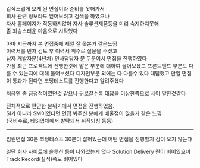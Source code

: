 갑작스럽게 보게 된 면접이라 준비를 못해가서  
회사 관련 정보라도 얻어보려고 검색을 하였으나  
자사 홈페이지가 작동하지않아 자사 솔루션제품등을 미리 숙지하지못해  
좀 죄송스러운 마음으로 시작했다  

아마 지금까지 본 면접중에 제일 잘 못본거 같은느낌  
이력서를 먼저 검토 후 이력서 위주로 질문을 주셨고  
남자 개발자분(4년차) 인사담당자 분 두분이서 면접을 진행하였다  
가장 최근 프로젝트에 진행한것에 맡은 부분에 대하여 물어보셨고
프론트엔드 부분도 다룰 수 있는지에 대해 물어보셨다
디자인부분 외에는 다 다룰수 있다 대답했고
만일 면접이 통과가 된다면 코딩테스트를 진행한다고 알려주셨다 

처음엔 좀 긍정적이였던것 같으나 뒤로갈수록 대답을 이상한쪽으로 세어 말한것같다  

전체적으로 편안한 분위기에서 면접을 진행하였음.  
SI가 아니라 SM이였다면 면접 봐주신 분에게 배울점이 많을거 같은 느낌  
(국비수료, 타SI업체에서 발탁되서 취직되심 등등)

---

임원면접 30분 코딩테스트 30분이 잡혀있는데 어떤 면접을 진행할지 감이 오지 않는다  

일단 회사 사이트에 솔루션 등이 나와있는게 없다
Solution Delivery 란이 비어있으며
Track Record(실적)쪽도 비어있다  


